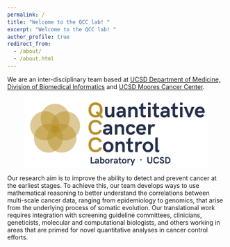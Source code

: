 ```yaml
---
permalink: /
title: "Welcome to the QCC lab! "
excerpt: "Welcome to the QCC lab! "
author_profile: true
redirect_from: 
  - /about/
  - /about.html
---
```




We are an inter-disciplinary team based at [UCSD Department of Medicine, Division of Biomedical Informatics](https://medschool.ucsd.edu/som/dbmi/pages/default.aspx) and [UCSD Moores Cancer Center](https://medschool.ucsd.edu/research/moores/Pages/default.aspx). 

<figure>
  <a href="/images/Main_logo.png">
  <img src="/images/Main_logo.png" alt = "Logo"  />
    </a>
</figure>

Our research aim is to improve the ability to detect and prevent cancer at the earliest stages. 
To achieve this, our team develops ways to use mathematical reasoning to better understand the correlations between multi-scale cancer data, ranging from epidemiology to genomics, that arise from the underlying process of somatic evolution. 
Our translational work requires integration with screening guideline committees, clinicians, geneticists, molecular and computational biologists, and others working in areas that are primed for novel quantitative analyses in cancer control efforts.

